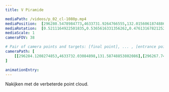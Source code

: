 ```yaml
---
title: V Piramide

mediaPath: /videos/p_02_cl-1080p.mp4
mediaPosition:  [296280.5478984773,4633731.9264766555,132.01560618748866]
mediaRotation:  [0.5211164922501835,0.5365616331356262,0.47613167821252356,0.4624260377122162]
mediaScale: 1
cameraFOV: 38

# Pair of camera points and targets: [final point], ... , [entrance point]
cameraPath: [
    [[296284.1208274853,4633732.03084898,131.58748853802086],[296267.7449028653,4633731.552475827,133.54969443141496]]
]

animationEntry: 
---
```

Nakijken met de verbeterde point cloud.